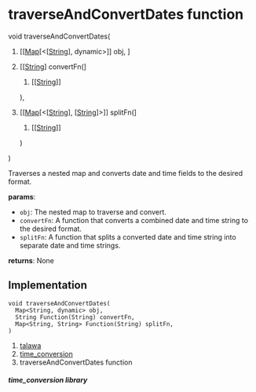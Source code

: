 
<div>

# traverseAndConvertDates function

</div>


void traverseAndConvertDates(

1.  [[[Map](https://api.flutter.dev/flutter/dart-core/Map-class.md)[\<[[String](https://api.flutter.dev/flutter/dart-core/String-class.html)],
    dynamic\>]]
    obj, ]
2.  [[[String](https://api.flutter.dev/flutter/dart-core/String-class.html)]
    convertFn(]
    1.  [[[String](https://api.flutter.dev/flutter/dart-core/String-class.md)]]

    ),
3.  [[[Map](https://api.flutter.dev/flutter/dart-core/Map-class.html)[\<[[String](https://api.flutter.dev/flutter/dart-core/String-class.html)],
    [[String](https://api.flutter.dev/flutter/dart-core/String-class.html)]\>]]
    splitFn(]
    1.  [[[String](https://api.flutter.dev/flutter/dart-core/String-class.md)]]

    )

)



Traverses a nested map and converts date and time fields to the desired
format.

**params**:

-   `obj`: The nested map to traverse and convert.
-   `convertFn`: A function that converts a combined date and time
    string to the desired format.
-   `splitFn`: A function that splits a converted date and time string
    into separate date and time strings.

**returns**: None



## Implementation

``` language-dart
void traverseAndConvertDates(
  Map<String, dynamic> obj,
  String Function(String) convertFn,
  Map<String, String> Function(String) splitFn,
) 
```







1.  [talawa](../index.md)
2.  [time_conversion](../utils_time_conversion/)
3.  traverseAndConvertDates function

##### time_conversion library







